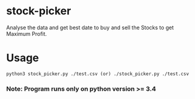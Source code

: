 # stock-picker
Analyse the data and get best date to buy and sell the Stocks to get Maximum Profit.

# Usage
```shell
python3 stock_picker.py ./test.csv (or) ./stock_picker.py ./test.csv
```
### Note: Program runs only on python version >= 3.4

